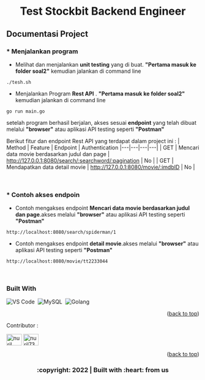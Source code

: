 <div id="top"></div>

  <h1 align="center">Test Stockbit Backend Engineer</h1>

</div>

<!-- DOCUMENTATION PROJECT -->
## Documentasi Project

### * Menjalankan program
- Melihat dan menjalankan <b> unit testing</b> yang di buat. <b>"Pertama masuk ke folder soal2"</b> kemudian jalankan di command line
```
./tesh.sh
```
- Menjalankan Program <b>Rest API</b> . <b>"Pertama masuk ke folder soal2"</b> kemudian jalankan di command line
```
go run main.go
```
  setelah program berhasil berjalan, akses sesuai <b>endpoint</b> yang telah dibuat melalui <b>"browser"</b> atau aplikasi API testing seperti <b>"Postman"</b>
<br/>

Berikut fitur dan endpoint Rest API yang terdapat dalam project ini :
| Method | Feature | Endpoint | Authentication
|---|---|---|---|
| GET | Mencari data movie berdasarkan judul dan page | http://127.0.0.1:8080/search/:searchword/:pagination | No |
| GET | Mendapatkan data detail movie | http://127.0.0.1:8080/movie/:imdbID | No |
 
 <br/>
 
 ### * Contoh akses endpoin
 - Contoh mengakses endpoint <b> Mencari data movie berdasarkan judul dan page</b>.akses melalui <b>"browser"</b> atau aplikasi API testing seperti <b>"Postman"</b>
```
http://localhost:8080/search/spiderman/1
```

- Contoh mengakses endpoint <b> detail movie</b>.akses melalui <b>"browser"</b> atau aplikasi API testing seperti <b>"Postman"</b>
```
http://localhost:8080/movie/tt2233044
```

<br/>
 
### Built With

![VS Code](https://img.shields.io/badge/-Visual%20Studio%20Code-05122A?style=flat&logo=visual-studio-code&logoColor=FFFFFF)&nbsp;
![MySQL](https://img.shields.io/badge/-MySQL-05122A?style=flat&logo=mysql&logoColor=FFFFFF)&nbsp;
![Golang](https://img.shields.io/badge/-Golang-05122A?style=flat&logo=go&logoColor=FFFFFF)&nbsp;

<p align="right">(<a href="#top">back to top</a>)</p>

Contributor :
<br>
<p align="left">
    <a href="https://www.linkedin.com/in/nuril-huda-87b279214/" target="blank"><img align="center"
            src="https://raw.githubusercontent.com/rahuldkjain/github-profile-readme-generator/master/src/images/icons/Social/linked-in-alt.svg"
            alt="nuril huda" height="30" width="40" /></a>
    <a href="https://www.hackerrank.com/nurilhuda7337" target="blank"><img align="center"
            src="https://raw.githubusercontent.com/rahuldkjain/github-profile-readme-generator/master/src/images/icons/Social/hackerrank.svg"
            alt="nuril7337" height="30" width="40" /></a>
</p>

<p align="right">(<a href="#top">back to top</a>)</p>
<h3>
<p align="center">:copyright: 2022 | Built with :heart: from us</p>
</h3>
<!-- end -->
